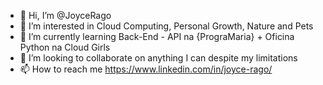 - 👋 Hi, I’m @JoyceRago
- 👀 I’m interested in Cloud Computing, Personal Growth, Nature and Pets
- 🌱 I’m currently learning Back-End - API na {PrograMaria} + Oficina Python na Cloud Girls
- 💞️ I’m looking to collaborate on anything I can despite my limitations
- 📫 How to reach me https://www.linkedin.com/in/joyce-rago/

<!---
JoyceRago/JoyceRago is a ✨ special ✨ repository because its `README.md` (this file) appears on your GitHub profile.
You can click the Preview link to take a look at your changes.
--->
